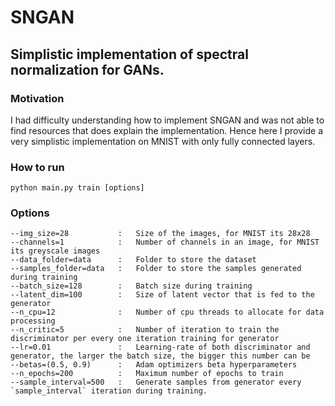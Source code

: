 # SNGAN
## Simplistic implementation of spectral normalization for GANs.

### Motivation

I had difficulty understanding how to implement SNGAN and was not able to find resources that does explain the implementation. Hence here I provide a very simplistic implementation on MNIST with only fully connected layers.

### How to run

    python main.py train [options] 
    
### Options

    --img_size=28           :   Size of the images, for MNIST its 28x28
    --channels=1            :   Number of channels in an image, for MNIST its greyscale images
    --data_folder=data      :   Folder to store the dataset
    --samples_folder=data   :   Folder to store the samples generated during training
    --batch_size=128        :   Batch size during training
    --latent_dim=100        :   Size of latent vector that is fed to the generator
    --n_cpu=12              :   Number of cpu threads to allocate for data processing
    --n_critic=5            :   Number of iteration to train the discriminator per every one iteration training for generator
    --lr=0.01               :   Learning-rate of both discriminator and generator, the larger the batch size, the bigger this number can be
    --betas=(0.5, 0.9)      :   Adam optimizers beta hyperparameters
    --n_epochs=200          :   Maximum number of epochs to train
    --sample_interval=500   :   Generate samples from generator every `sample_interval` iteration during training.
    